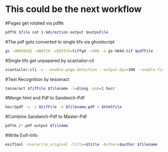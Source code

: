 This could be the next workflow
===============================
#Pages get rotated via pdftk
```sh
pdftk $file cat 1-$direction output $outpuFile
```
#The pdf gets converted to single tifs via ghostscript
```sh
gs -dNOPAUSE -dBATCH -sDEVICE=tiffg4 -r600 -o gs-%04d.tif $pdfFile
```
#Single tifs get unpapered by scantailor-cli
```sh
scantailor-cli -v --enable-page-detection --output-dpi=300 --enable-fine-tuning --margins-top=10 --default-margins-top=10 --content-detection=aggressive --alignment-vertical=top --alignment-horizontal=center --white-margins=true --normalize-illumination=true --tiff-compression=none --color-mode=black_and_white|color_grayscale|mixed --layout=$layout --despeckle=normal /*.tif scantailor/
```
#Text Recognition by tesseract
```sh
tesseract $fifFile $filename -l=$lang -psm=1 hocr
```
#Merge html and Pdf to Sandwich-Pdf
```sh
hocr2pdf -s -i $tifFile -o $filename.pdf < $htmlFile
```
#Combine Sandwich-Pdf to Master-Pdf
```sh
pdftk /*.pdf output $filname
```
#Write Exif-Info
```sh
exiftool -overwrite_original -Title=$title -Author=$author $filename
```
